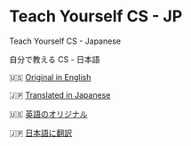# Teach Yourself CS - JP

Teach Yourself CS - Japanese

自分で教える CS - 日本語

🇺🇸  [Original in English](https://teachyourselfcs.com/)

🇯🇵  [Translated in Japanese](https://github.com/ralphplumley/TeachYourselfCS-JP/blob/main/%E6%97%A5%E6%9C%AC%E8%AA%9E.md)

🇺🇸  [英語のオリジナル](https://teachyourselfcs.com/)

🇯🇵  [日本語に翻訳](https://github.com/ralphplumley/TeachYourselfCS-JP/blob/main/%E6%97%A5%E6%9C%AC%E8%AA%9E.md)


